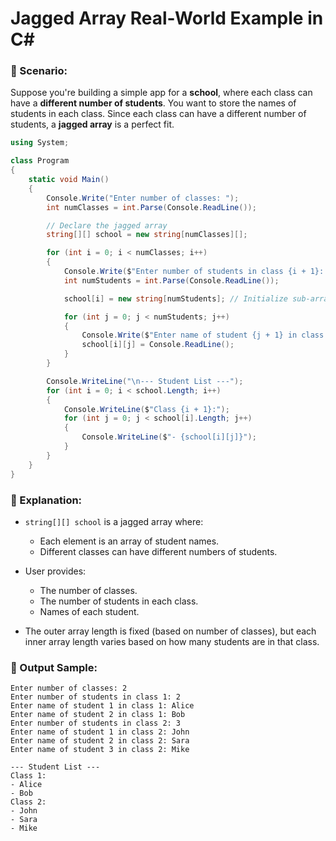 # Jagged Array Real-World Example in C#

### 🔷 Scenario:
Suppose you're building a simple app for a **school**, where each class can have a **different number of students**. You want to store the names of students in each class. Since each class can have a different number of students, a **jagged array** is a perfect fit.


```csharp
using System;

class Program
{
    static void Main()
    {
        Console.Write("Enter number of classes: ");
        int numClasses = int.Parse(Console.ReadLine());

        // Declare the jagged array
        string[][] school = new string[numClasses][];

        for (int i = 0; i < numClasses; i++)
        {
            Console.Write($"Enter number of students in class {i + 1}: ");
            int numStudents = int.Parse(Console.ReadLine());

            school[i] = new string[numStudents]; // Initialize sub-array

            for (int j = 0; j < numStudents; j++)
            {
                Console.Write($"Enter name of student {j + 1} in class {i + 1}: ");
                school[i][j] = Console.ReadLine();
            }
        }

        Console.WriteLine("\n--- Student List ---");
        for (int i = 0; i < school.Length; i++)
        {
            Console.WriteLine($"Class {i + 1}:");
            for (int j = 0; j < school[i].Length; j++)
            {
                Console.WriteLine($"- {school[i][j]}");
            }
        }
    }
}
```


### 🧠 Explanation:
- `string[][] school` is a jagged array where:
  - Each element is an array of student names.
  - Different classes can have different numbers of students.

- User provides:
  - The number of classes.
  - The number of students in each class.
  - Names of each student.

- The outer array length is fixed (based on number of classes), but each inner array length varies based on how many students are in that class.


### 🏁 Output Sample:
```
Enter number of classes: 2
Enter number of students in class 1: 2
Enter name of student 1 in class 1: Alice
Enter name of student 2 in class 1: Bob
Enter number of students in class 2: 3
Enter name of student 1 in class 2: John
Enter name of student 2 in class 2: Sara
Enter name of student 3 in class 2: Mike

--- Student List ---
Class 1:
- Alice
- Bob
Class 2:
- John
- Sara
- Mike
```
